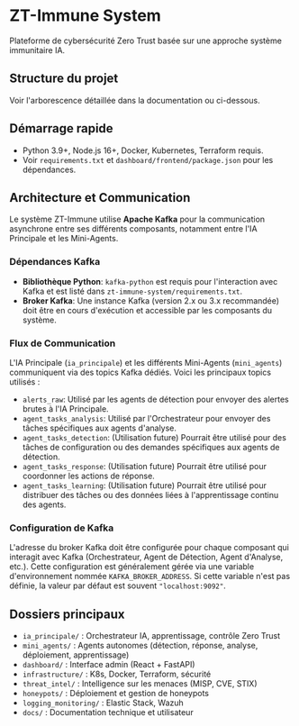 # ZT-Immune System

Plateforme de cybersécurité Zero Trust basée sur une approche système immunitaire IA.

## Structure du projet

Voir l'arborescence détaillée dans la documentation ou ci-dessous.

## Démarrage rapide

- Python 3.9+, Node.js 16+, Docker, Kubernetes, Terraform requis.
- Voir `requirements.txt` et `dashboard/frontend/package.json` pour les dépendances.

## Architecture et Communication

Le système ZT-Immune utilise **Apache Kafka** pour la communication asynchrone entre ses différents composants, notamment entre l'IA Principale et les Mini-Agents.

### Dépendances Kafka
- **Bibliothèque Python**: `kafka-python` est requis pour l'interaction avec Kafka et est listé dans `zt-immune-system/requirements.txt`.
- **Broker Kafka**: Une instance Kafka (version 2.x ou 3.x recommandée) doit être en cours d'exécution et accessible par les composants du système.

### Flux de Communication
L'IA Principale (`ia_principale`) et les différents Mini-Agents (`mini_agents`) communiquent via des topics Kafka dédiés. Voici les principaux topics utilisés :
- `alerts_raw`: Utilisé par les agents de détection pour envoyer des alertes brutes à l'IA Principale.
- `agent_tasks_analysis`: Utilisé par l'Orchestrateur pour envoyer des tâches spécifiques aux agents d'analyse.
- `agent_tasks_detection`: (Utilisation future) Pourrait être utilisé pour des tâches de configuration ou des demandes spécifiques aux agents de détection.
- `agent_tasks_response`: (Utilisation future) Pourrait être utilisé pour coordonner les actions de réponse.
- `agent_tasks_learning`: (Utilisation future) Pourrait être utilisé pour distribuer des tâches ou des données liées à l'apprentissage continu des agents.

### Configuration de Kafka
L'adresse du broker Kafka doit être configurée pour chaque composant qui interagit avec Kafka (Orchestrateur, Agent de Détection, Agent d'Analyse, etc.). Cette configuration est généralement gérée via une variable d'environnement nommée `KAFKA_BROKER_ADDRESS`. Si cette variable n'est pas définie, la valeur par défaut est souvent `"localhost:9092"`.

## Dossiers principaux
- `ia_principale/` : Orchestrateur IA, apprentissage, contrôle Zero Trust
- `mini_agents/` : Agents autonomes (détection, réponse, analyse, déploiement, apprentissage)
- `dashboard/` : Interface admin (React + FastAPI)
- `infrastructure/` : K8s, Docker, Terraform, sécurité
- `threat_intel/` : Intelligence sur les menaces (MISP, CVE, STIX)
- `honeypots/` : Déploiement et gestion de honeypots
- `logging_monitoring/` : Elastic Stack, Wazuh
- `docs/` : Documentation technique et utilisateur 
